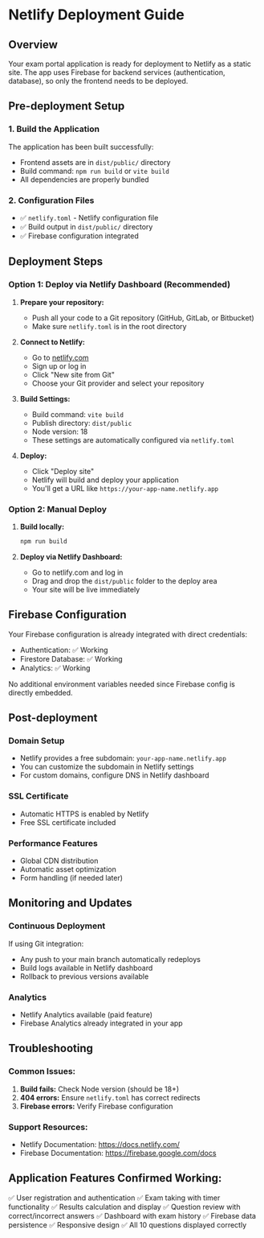 # Netlify Deployment Guide

## Overview
Your exam portal application is ready for deployment to Netlify as a static site. The app uses Firebase for backend services (authentication, database), so only the frontend needs to be deployed.

## Pre-deployment Setup

### 1. Build the Application
The application has been built successfully:
- Frontend assets are in `dist/public/` directory
- Build command: `npm run build` or `vite build`
- All dependencies are properly bundled

### 2. Configuration Files
- ✅ `netlify.toml` - Netlify configuration file
- ✅ Build output in `dist/public/` directory
- ✅ Firebase configuration integrated

## Deployment Steps

### Option 1: Deploy via Netlify Dashboard (Recommended)

1. **Prepare your repository:**
   - Push all your code to a Git repository (GitHub, GitLab, or Bitbucket)
   - Make sure `netlify.toml` is in the root directory

2. **Connect to Netlify:**
   - Go to [netlify.com](https://netlify.com)
   - Sign up or log in
   - Click "New site from Git"
   - Choose your Git provider and select your repository

3. **Build Settings:**
   - Build command: `vite build`
   - Publish directory: `dist/public`
   - Node version: 18
   - These settings are automatically configured via `netlify.toml`

4. **Deploy:**
   - Click "Deploy site"
   - Netlify will build and deploy your application
   - You'll get a URL like `https://your-app-name.netlify.app`

### Option 2: Manual Deploy

1. **Build locally:**
   ```bash
   npm run build
   ```

2. **Deploy via Netlify Dashboard:**
   - Go to netlify.com and log in
   - Drag and drop the `dist/public` folder to the deploy area
   - Your site will be live immediately

## Firebase Configuration

Your Firebase configuration is already integrated with direct credentials:
- Authentication: ✅ Working
- Firestore Database: ✅ Working
- Analytics: ✅ Working

No additional environment variables needed since Firebase config is directly embedded.

## Post-deployment

### Domain Setup
- Netlify provides a free subdomain: `your-app-name.netlify.app`
- You can customize the subdomain in Netlify settings
- For custom domains, configure DNS in Netlify dashboard

### SSL Certificate
- Automatic HTTPS is enabled by Netlify
- Free SSL certificate included

### Performance Features
- Global CDN distribution
- Automatic asset optimization
- Form handling (if needed later)

## Monitoring and Updates

### Continuous Deployment
If using Git integration:
- Any push to your main branch automatically redeploys
- Build logs available in Netlify dashboard
- Rollback to previous versions available

### Analytics
- Netlify Analytics available (paid feature)
- Firebase Analytics already integrated in your app

## Troubleshooting

### Common Issues:
1. **Build fails:** Check Node version (should be 18+)
2. **404 errors:** Ensure `netlify.toml` has correct redirects
3. **Firebase errors:** Verify Firebase configuration

### Support Resources:
- Netlify Documentation: https://docs.netlify.com/
- Firebase Documentation: https://firebase.google.com/docs

## Application Features Confirmed Working:
✅ User registration and authentication
✅ Exam taking with timer functionality
✅ Results calculation and display
✅ Question review with correct/incorrect answers
✅ Dashboard with exam history
✅ Firebase data persistence
✅ Responsive design
✅ All 10 questions displayed correctly